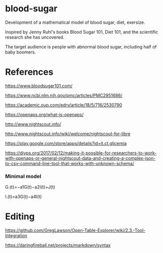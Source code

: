 # blood-sugar
Development of a mathematical model of blood sugar, diet, exersize.

Inspired by Jenny Ruhl's books Blood Sugar 101, Diet 101, and the scientific research she has uncovered.

The target audience is people with abnormal blood sugar, including half of baby boomers.
# References
https://www.bloodsugar101.com/

https://www.ncbi.nlm.nih.gov/pmc/articles/PMC2951686/

https://academic.oup.com/edrv/article/18/5/716/2530790

https://openaps.org/what-is-openaps/

http://www.nightscout.info/

http://www.nightscout.info/wiki/welcome/nightscout-for-libre

https://play.google.com/store/apps/details?id=it.ct.glicemia

https://diyps.org/2017/02/12/making-it-possible-for-researchers-to-work-with-openaps-or-general-nightscout-data-and-creating-a-complex-json-to-csv-command-line-tool-that-works-with-unknown-schema/

### Minimal model
G.(t)=−a1G(t)−a2I(t)+J(t)

I.(t)=a3G(t)−a4I(t)

# Editing
https://github.com/GregLawson/Open-Table-Explorer/wiki/2.3.-Tool-Integration

https://daringfireball.net/projects/markdown/syntax

